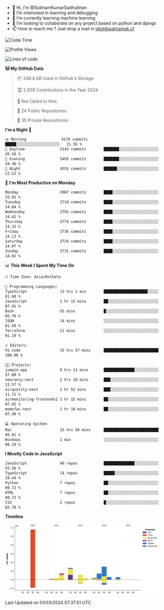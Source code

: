 - 👋 Hi, I’m @SubhamKumarSadhukhan
- 👀 I’m interested in learning and debugging
- 🌱 I’m currently learning machine learning
- 💞️ I’m looking to collaborate on any project based on python and django
- 📫 How to reach me ?
      Just drop a mail in idiot@subhamsk.cf

<!---
SubhamKumarSadhukhan/SubhamKumarSadhukhan is a ✨ special ✨ repository because its `README.md` (this file) appears on your GitHub profile.
You can click the Preview link to take a look at your changes.
--->


<!--START_SECTION:waka-->
![Code Time](http://img.shields.io/badge/Code%20Time-1%2C974%20hrs%206%20mins-blue)

![Profile Views](http://img.shields.io/badge/Profile%20Views-29-blue)

![Lines of code](https://img.shields.io/badge/From%20Hello%20World%20I%27ve%20Written-2.4%20million%20lines%20of%20code-blue)

**🐱 My GitHub Data** 

> 📦 348.9 kB Used in GitHub's Storage 
 > 
> 🏆 2,938 Contributions in the Year 2024
 > 
> 🚫 Not Opted to Hire
 > 
> 📜 24 Public Repositories 
 > 
> 🔑 35 Private Repositories 
 > 
**I'm a Night 🦉** 

```text
🌞 Morning                4176 commits        █████░░░░░░░░░░░░░░░░░░░░   21.56 % 
🌆 Daytime                5143 commits        ███████░░░░░░░░░░░░░░░░░░   26.56 % 
🌃 Evening                5493 commits        ███████░░░░░░░░░░░░░░░░░░   28.36 % 
🌙 Night                  4555 commits        ██████░░░░░░░░░░░░░░░░░░░   23.52 % 
```
📅 **I'm Most Productive on Monday** 

```text
Monday                   2907 commits        ████░░░░░░░░░░░░░░░░░░░░░   15.01 % 
Tuesday                  2719 commits        ████░░░░░░░░░░░░░░░░░░░░░   14.04 % 
Wednesday                2792 commits        ████░░░░░░░░░░░░░░░░░░░░░   14.42 % 
Thursday                 2774 commits        ████░░░░░░░░░░░░░░░░░░░░░   14.32 % 
Friday                   2736 commits        ████░░░░░░░░░░░░░░░░░░░░░   14.13 % 
Saturday                 2724 commits        ████░░░░░░░░░░░░░░░░░░░░░   14.07 % 
Sunday                   2715 commits        ████░░░░░░░░░░░░░░░░░░░░░   14.02 % 
```


📊 **This Week I Spent My Time On** 

```text
🕑︎ Time Zone: Asia/Kolkata

💬 Programming Languages: 
TypeScript               13 hrs 1 min        ████████████████████░░░░░   81.60 % 
JavaScript               1 hr 15 mins        ██░░░░░░░░░░░░░░░░░░░░░░░   07.91 % 
Bash                     55 mins             █░░░░░░░░░░░░░░░░░░░░░░░░   05.78 % 
JSON                     14 mins             ░░░░░░░░░░░░░░░░░░░░░░░░░   01.50 % 
Terraform                11 mins             ░░░░░░░░░░░░░░░░░░░░░░░░░   01.19 % 

🔥 Editors: 
VS Code                  15 hrs 57 mins      █████████████████████████   100.00 % 

🐱‍💻 Projects: 
jumpin-app               9 hrs 13 mins       ██████████████░░░░░░░░░░░   57.80 % 
neuroncy-nest            2 hrs 10 mins       ███░░░░░░░░░░░░░░░░░░░░░░   13.57 % 
airquality-nest          1 hr 52 mins        ███░░░░░░░░░░░░░░░░░░░░░░   11.72 % 
airmonitoring-frontendv2 1 hr 15 mins        ██░░░░░░░░░░░░░░░░░░░░░░░   07.92 % 
memofac-nest             1 hr 10 mins        ██░░░░░░░░░░░░░░░░░░░░░░░   07.40 % 

💻 Operating System: 
Mac                      15 hrs 56 mins      █████████████████████████   99.81 % 
Windows                  1 min               ░░░░░░░░░░░░░░░░░░░░░░░░░   00.19 % 
```

**I Mostly Code in JavaScript** 

```text
JavaScript               40 repos            ██████████████░░░░░░░░░░░   55.56 % 
TypeScript               14 repos            █████░░░░░░░░░░░░░░░░░░░░   19.44 % 
Python                   7 repos             ██░░░░░░░░░░░░░░░░░░░░░░░   09.72 % 
HTML                     7 repos             ██░░░░░░░░░░░░░░░░░░░░░░░   09.72 % 
CSS                      2 repos             █░░░░░░░░░░░░░░░░░░░░░░░░   02.78 % 
```



**Timeline**

![Lines of Code chart](https://raw.githubusercontent.com/SubhamKumarSadhukhan/SubhamKumarSadhukhan/main/assets/bar_graph.png)


 Last Updated on 01/03/2024 07:37:51 UTC
<!--END_SECTION:waka-->
